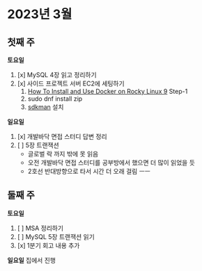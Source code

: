 
# 2023년 3월

## 첫째 주

**토요일**  
1. [x] MySQL 4장 읽고 정리하기
2. [x] 사이드 프로젝트 서버 EC2에 세팅하기
   1. [How To Install and Use Docker on Rocky Linux 9](https://www.digitalocean.com/community/tutorials/how-to-install-and-use-docker-on-rocky-linux-9) Step-1
   2. sudo dnf install zip
   3. [sdkman](https://johngrib.github.io/wiki/cmd/sdkman/) 설치

**일요일**  
1. [x] 개발바닥 면접 스터디 답변 정리
2. [ ] 5장 트랜잭션
   - 글로벌 락 까지 밖에 못 읽음
   - 오전 개발바닥 면접 스터디를 공부방에서 했으면 더 많이 읽었을 듯
   - 2호선 반대방향으로 타서 시간 더 오래 걸림 ㅡㅡ

## 둘째 주

**토요일**
1. [ ] MSA 정리하기
2. [ ] MySQL 5장 트랜잭션 읽기
3. [x] 1분기 회고 내용 추가
  
**일요일** 집에서 진행